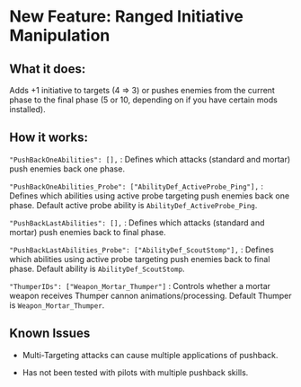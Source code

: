 # New Feature: Ranged Initiative Manipulation

## What it does:
Adds +1 initiative to targets (4 => 3) or pushes enemies from the current phase to the final phase (5 or 10, depending on if you have certain mods installed).

## How it works:
`"PushBackOneAbilities": [],` : Defines which attacks (standard and mortar) push enemies back one phase.

`"PushBackOneAbilities_Probe": ["AbilityDef_ActiveProbe_Ping"],` : Defines which abilities using active probe targeting push enemies back one phase. Default active probe ability is `AbilityDef_ActiveProbe_Ping`.

`"PushBackLastAbilities": [],` : Defines which attacks (standard and mortar) push enemies back to final phase.

`"PushBackLastAbilities_Probe": ["AbilityDef_ScoutStomp"],` : Defines which abilities using active probe targeting push enemies back to final phase. Default ability is `AbilityDef_ScoutStomp`.

`"ThumperIDs": ["Weapon_Mortar_Thumper"]` : Controls whether a mortar weapon receives Thumper cannon animations/processing. Default Thumper is `Weapon_Mortar_Thumper`.

## Known Issues
- Multi-Targeting attacks can cause multiple applications of pushback.

- Has not been tested with pilots with multiple pushback skills.